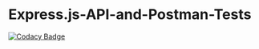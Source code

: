 # Express.js-API-and-Postman-Tests

[![Codacy Badge](https://app.codacy.com/project/badge/Grade/2a12e1425ed0443c8cb7fa3e86cca9b2)](https://app.codacy.com/gh/Joaco981/Express.js-API-and-Postman-Tests/dashboard?utm_source=gh&utm_medium=referral&utm_content=&utm_campaign=Badge_grade)
